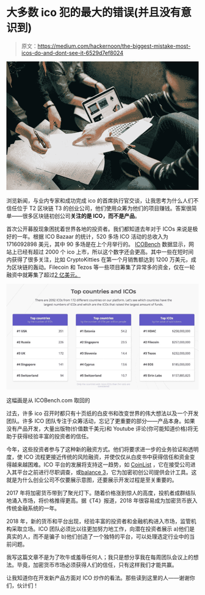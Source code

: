 # 大多数 ico 犯的最大的错误(并且没有意识到)

> 原文：<https://medium.com/hackernoon/the-biggest-mistake-most-icos-do-and-dont-see-it-6529d7ef8024>

![](img/5dded14bdfdd81d18108f92852494708.png)

浏览新闻，与业内专家和成功完成 ico 的首席执行官交谈，让我思考为什么人们不信任位于 T2 区块链 T3 的创业公司，他们使用众筹为他们的项目赚钱。答案很简单——很多区块链初创公司**关注的是 ICO，而不是产品**。

首次公开募股现象困扰着世界各地的投资者。我们都知道去年对于 ICOs 来说是极好的一年。根据 ICO Bazaar 的统计，520 多场 ICO 活动的总收入为 1716092898 美元，其中 90 多场是在上个月举行的。 [ICOBench](https://icobench.com/stats) 数据显示，网站上已经有超过 2000 个 ico 上市，所以这个数字还会更高。其中一些在短时间内获得了很多关注，比如 CryptoKitties 在第一个月销售额达到 1200 万美元，成为区块链的轰动。Filecoin 和 Tezos 等一些项目筹集了异常多的资金，仅在一轮融资中就筹集了超过[2 亿美元。](https://www.coinist.io/top-10-icos-of-2017/)

![](img/49d891de2e0906e52aaef2a304c99218.png)

这幅画是从 ICOBench.com 取回的

过去，许多 ico 召开时都只有十页纸的白皮书和改变世界的伟大想法以及一个开发团队。许多 ICO 团队专注于众筹活动，忘记了更重要的部分——产品本身。如果没有产品开发，大量出版物(价值数千美元)和 Youtube 评论(你可能知道价格)将无助于获得经验丰富的投资者的信任。

今年，这些投资者参与了这种新的融资方式。他们将要求进一步的业务验证和透明度，使 ICO 流程更接近传统的风险融资，并使仅仅从白皮书中获得信任和资金变得越来越困难。ICO 平台的发展将支持这一趋势，如 [CoinList](/@coinlist/introducing-coinlist-16253eb5cdc3) ，它在接受公司进入其平台之前进行尽职调查，或[balance 3](https://media.consensys.net/announcing-balanc3-quickbooks-for-token-sales-9e54cb00df66)，它为加密初创公司提供会计工具。这就是为什么创业公司不仅要展示意图，还要展示开发过程是至关重要的。

2017 年将加密货币带到了聚光灯下。随着价格涨到惊人的高度，投机者成群结队地涌入市场，将价格推得更高。据《T4》报道，2018 年很容易成为加密货币嵌入传统金融系统的一年。

2018 年，新的货币和平台出现，经验丰富的投资者和金融机构进入市场，监管机构采取立场。ICO 团队必须比以往更加努力地工作，向潜在投资者展示 a)他们是真实的人，而不是骗子 b)他们创造了一个独特的平台，可以处理选定行业中的当前问题。

我写这篇文章不是为了吹牛或羞辱任何人；我只是想分享我在每周团队会议上的想法。毕竟，加密货币市场必须获得人们的信任，只有这样我们才能共赢。

让我知道你在开发新产品方面对 ICO 炒作的看法。那些读到这里的人——谢谢你们，伙计们！